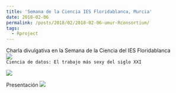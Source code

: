 ```yaml
---
title: 'Semana de la Ciencia IES Floridablanca, Murcia'
date: 2018-02-06
permalink: /posts/2018/02/2018-02-06-umur-Rconsortium/
tags:
  - Rproject
---
```


Charla divulgativa en la Semana de la Ciencia del IES Floridablanca <br> ![](https://amaurandi.github.io/files/sexiestjob.png) <br> `Ciencia de datos: El trabajo más sexy del siglo XXI`

![](https://amaurandi.github.io/files/ies-flori-2017-18.png)

Presentación [![](https://amaurandi.github.io/files/sexiesthjobslides.png)](https://amaurandi.github.io/files/amaurandi-CienciaDeDatosSxxi.pdf)

